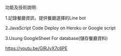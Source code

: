 功能及技術說明:

1.記錄餐廳資訊，提供餐廳選擇的Line bot

2.JavaScript Code Deploy on Heroku or Google script

3.Usung GoogleSheet For database(儲存餐廳資料)

https://youtu.be/GlRJyX7c6PE
